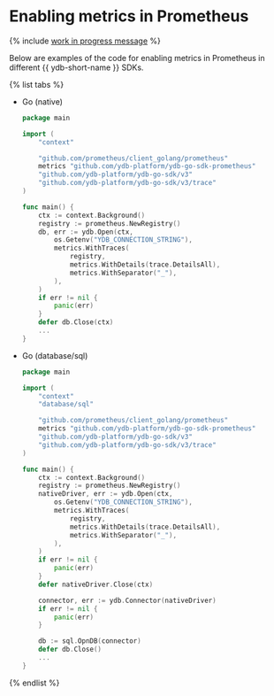 # Enabling metrics in Prometheus

{% include [work in progress message](_includes/addition.md) %}

Below are examples of the code for enabling metrics in Prometheus in different {{ ydb-short-name }} SDKs.

{% list tabs %}

- Go (native)

   ```go
   package main

   import (
       "context"

       "github.com/prometheus/client_golang/prometheus"
       metrics "github.com/ydb-platform/ydb-go-sdk-prometheus"
       "github.com/ydb-platform/ydb-go-sdk/v3"
       "github.com/ydb-platform/ydb-go-sdk/v3/trace"
   )

   func main() {
       ctx := context.Background()
       registry := prometheus.NewRegistry()
       db, err := ydb.Open(ctx,
           os.Getenv("YDB_CONNECTION_STRING"),
           metrics.WithTraces(
               registry,
               metrics.WithDetails(trace.DetailsAll),
               metrics.WithSeparator("_"),
           ),
       )
       if err != nil {
           panic(err)
       }
       defer db.Close(ctx)
       ...
   }
   ```

- Go (database/sql)

   ```go
   package main

   import (
       "context"
       "database/sql"

       "github.com/prometheus/client_golang/prometheus"
       metrics "github.com/ydb-platform/ydb-go-sdk-prometheus"
       "github.com/ydb-platform/ydb-go-sdk/v3"
       "github.com/ydb-platform/ydb-go-sdk/v3/trace"
   )

   func main() {
       ctx := context.Background()
       registry := prometheus.NewRegistry()
       nativeDriver, err := ydb.Open(ctx,
           os.Getenv("YDB_CONNECTION_STRING"),
           metrics.WithTraces(
               registry,
               metrics.WithDetails(trace.DetailsAll),
               metrics.WithSeparator("_"),
           ),
       )
       if err != nil {
           panic(err)
       }
       defer nativeDriver.Close(ctx)

       connector, err := ydb.Connector(nativeDriver)
       if err != nil {
           panic(err)
       }

       db := sql.OpnDB(connector)
       defer db.Close()
       ...
   }
   ```


{% endlist %}
